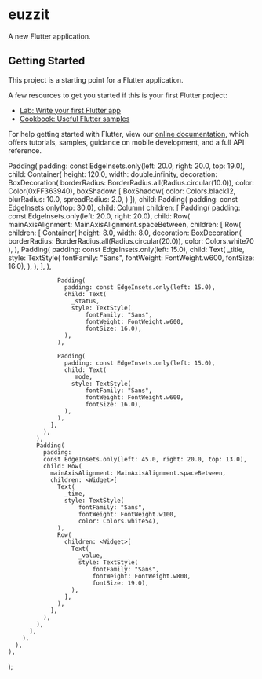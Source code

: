 # euzzit

A new Flutter application.

## Getting Started

This project is a starting point for a Flutter application.

A few resources to get you started if this is your first Flutter project:

- [Lab: Write your first Flutter app](https://flutter.dev/docs/get-started/codelab)
- [Cookbook: Useful Flutter samples](https://flutter.dev/docs/cookbook)

For help getting started with Flutter, view our
[online documentation](https://flutter.dev/docs), which offers tutorials,
samples, guidance on mobile development, and a full API reference.







Padding(
    padding: const EdgeInsets.only(left: 20.0, right: 20.0, top: 19.0),
    child: Container(
      height: 120.0,
      width: double.infinity,
      decoration: BoxDecoration(
          borderRadius: BorderRadius.all(Radius.circular(10.0)),
          color: Color(0xFF363940),
          boxShadow: [
            BoxShadow(
              color: Colors.black12,
              blurRadius: 10.0,
              spreadRadius: 2.0,
            )
          ]),
      child: Padding(
        padding: const EdgeInsets.only(top: 30.0),
        child: Column(
          children: <Widget>[
            Padding(
              padding: const EdgeInsets.only(left: 20.0, right: 20.0),
              child: Row(
                mainAxisAlignment: MainAxisAlignment.spaceBetween,
                children: <Widget>[
                  Row(
                    children: <Widget>[
                      Container(
                        height: 8.0,
                        width: 8.0,
                        decoration: BoxDecoration(
                            borderRadius:
                            BorderRadius.all(Radius.circular(20.0)),
                            color: Colors.white70 ),
                      ),
                      Padding(
                        padding: const EdgeInsets.only(left: 15.0),
                        child: Text(
                          _title,
                          style: TextStyle(
                              fontFamily: "Sans",
                              fontWeight: FontWeight.w600,
                              fontSize: 16.0),
                        ),
                      ),
                    ],
                  ),

                  Padding(
                    padding: const EdgeInsets.only(left: 15.0),
                    child: Text(
                      _status,
                      style: TextStyle(
                          fontFamily: "Sans",
                          fontWeight: FontWeight.w600,
                          fontSize: 16.0),
                    ),
                  ),

                  Padding(
                    padding: const EdgeInsets.only(left: 15.0),
                    child: Text(
                      _mode,
                      style: TextStyle(
                          fontFamily: "Sans",
                          fontWeight: FontWeight.w600,
                          fontSize: 16.0),
                    ),
                  ),
                ],
              ),
            ),
            Padding(
              padding:
              const EdgeInsets.only(left: 45.0, right: 20.0, top: 13.0),
              child: Row(
                mainAxisAlignment: MainAxisAlignment.spaceBetween,
                children: <Widget>[
                  Text(
                    _time,
                    style: TextStyle(
                        fontFamily: "Sans",
                        fontWeight: FontWeight.w100,
                        color: Colors.white54),
                  ),
                  Row(
                    children: <Widget>[
                      Text(
                        _value,
                        style: TextStyle(
                            fontFamily: "Sans",
                            fontWeight: FontWeight.w800,
                            fontSize: 19.0),
                      ),
                    ],
                  ),
                ],
              ),
            ),
          ],
        ),
      ),
    ),
  );
